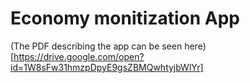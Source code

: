 # Economy monitization App

(The PDF describing the app can be seen here)[https://drive.google.com/open?id=1W8sFw31hmzpDpyE9gsZBMQwhtyjbWlYr]
